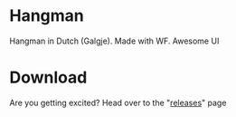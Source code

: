 # Hangman
Hangman in Dutch (Galgje). Made with WF. Awesome UI

# Download
Are you getting excited?
Head over to the "[releases](https://github.com/maurictg/Hangman/releases)" page
